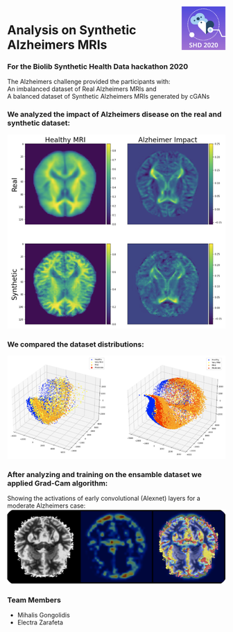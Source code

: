 <img style="float: right;" src="assets/shd.png">  

# Analysis on Synthetic Alzheimers MRIs   
### For the Biolib Synthetic Health Data hackathon 2020  
The Alzheimers challenge provided the participants with:  
An imbalanced dataset of Real Alzheimers MRIs and  
A balanced dataset of Synthetic Alzheimers MRIs generated by cGANs    


### We analyzed the impact of Alzheimers disease on the real and synthetic dataset:  
![](assets/impact.png)    
### We compared the dataset distributions:  
![](assets/dist.png)    

### After analyzing and training on the ensamble dataset we applied Grad-Cam algorithm:  
Showing the activations of early convolutional (Alexnet) layers for a moderate Alzheimers case:  
![](assets/gradcam.png)  


### Team Members
- Mihalis Gongolidis
- Electra Zarafeta
